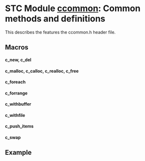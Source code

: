 # STC Module [ccommon](../stc/ccommon.h): Common methods and definitions

This describes the features the ccommon.h header file.

## Macros

#### c_new, c_del

#### c_malloc, c_calloc, c_realloc, c_free

#### c_foreach

#### c_forrange

#### c_withbuffer

#### c_withfile

#### c_push_items

#### c_swap

## Example

```c
```

